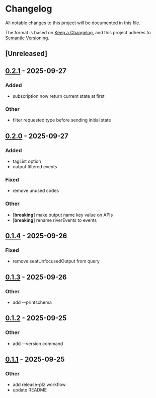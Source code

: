# Changelog

All notable changes to this project will be documented in this file.

The format is based on [Keep a Changelog](https://keepachangelog.com/en/1.0.0/),
and this project adheres to [Semantic Versioning](https://semver.org/spec/v2.0.0.html).

## [Unreleased]

## [0.2.1](https://github.com/typester/riverql/compare/v0.2.0...v0.2.1) - 2025-09-27

### Added

- subscription now return current state at first

### Other

- filter requested type before sending initial state

## [0.2.0](https://github.com/typester/riverql/compare/v0.1.4...v0.2.0) - 2025-09-27

### Added

- tagList option
- output filtered events

### Fixed

- remove unused codes

### Other

- [**breaking**] make output name key value on APIs
- [**breaking**] rename riverEvents to events

## [0.1.4](https://github.com/typester/riverql/compare/v0.1.3...v0.1.4) - 2025-09-26

### Fixed

- remove seatUnfocusedOutput from query

## [0.1.3](https://github.com/typester/riverql/compare/v0.1.2...v0.1.3) - 2025-09-26

### Other

- add --printschema

## [0.1.2](https://github.com/typester/riverql/compare/v0.1.1...v0.1.2) - 2025-09-25

### Other

- add --version command

## [0.1.1](https://github.com/typester/riverql/compare/v0.1.0...v0.1.1) - 2025-09-25

### Other

- add release-plz workflow
- update README
